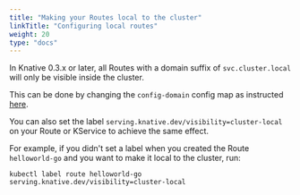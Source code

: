 ```yaml
---
title: "Making your Routes local to the cluster"
linkTitle: "Configuring local routes"
weight: 20
type: "docs"
---
```


In Knative 0.3.x or later, all Routes with a domain suffix of
`svc.cluster.local` will only be visible inside the cluster.

This can be done by changing the `config-domain` config map as instructed
[here](./using-a-custom-domain.md).

You can also set the label `serving.knative.dev/visibility=cluster-local` on
your Route or KService to achieve the same effect.

For example, if you didn't set a label when you created the Route
`helloworld-go` and you want to make it local to the cluster, run:

```shell
kubectl label route helloworld-go serving.knative.dev/visibility=cluster-local
```
